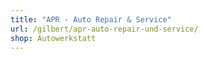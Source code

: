 ```yaml
---
title: "APR - Auto Repair & Service"
url: /gilbert/apr-auto-repair-und-service/
shop: Autowerkstatt
---
```

